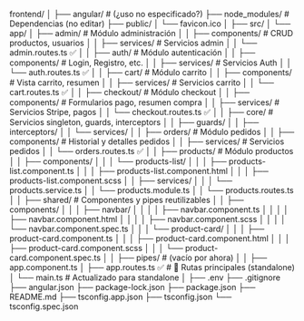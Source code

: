 frontend/
│
├── angular/ # (¿uso no especificado?)
├── node_modules/ # Dependencias (no editar)
├── public/
│ └── favicon.ico
│
├── src/
│ └── app/
│ ├── admin/ # Módulo administración
│ │ ├── components/ # CRUD productos, usuarios
│ │ ├── services/ # Servicios admin
│ │ └── admin.routes.ts ✅
│
│ ├── auth/ # Módulo autenticación
│ │ ├── components/ # Login, Registro, etc.
│ │ ├── services/ # Servicios Auth
│ │ └── auth.routes.ts ✅
│
│ ├── cart/ # Módulo carrito
│ │ ├── components/ # Vista carrito, resumen
│ │ ├── services/ # Servicios carrito
│ │ └── cart.routes.ts ✅
│
│ ├── checkout/ # Módulo checkout
│ │ ├── components/ # Formularios pago, resumen compra
│ │ ├── services/ # Servicios Stripe, pagos
│ │ └── checkout.routes.ts ✅
│
│ ├── core/ # Servicios singleton, guards, interceptors
│ │ ├── guards/
│ │ ├── interceptors/
│ │ └── services/
│
│ ├── orders/ # Módulo pedidos
│ │ ├── components/ # Historial y detalles pedidos
│ │ ├── services/ # Servicios pedidos
│ │ └── orders.routes.ts ✅
│
│ ├── products/ # Módulo productos
│ │ ├── components/
│ │ │ └── products-list/
│ │ │ ├── products-list.component.ts
│ │ │ ├── products-list.component.html
│ │ │ ├── products-list.component.scss
│ │ ├── services/
│ │ │ └── products.service.ts
│ │ └── products.module.ts
│ │ └── products.routes.ts
│
│ ├── shared/ # Componentes y pipes reutilizables
│ │ ├── components/
│ │ │ ├── navbar/
│ │ │ │ ├── navbar.component.ts
│ │ │ │ ├── navbar.component.html
│ │ │ │ ├── navbar.component.scss
│ │ │ │ └── navbar.component.spec.ts
│ │ │ └── product-card/
│ │ │ ├── product-card.component.ts
│ │ │ ├── product-card.component.html
│ │ │ ├── product-card.component.scss
│ │ │ └── product-card.component.spec.ts
│ │ ├── pipes/ # (vacío por ahora)
│
│ ├── app.component.ts
│ ├── app.routes.ts ✅ # 🔁 Rutas principales (standalone)
│ └── main.ts # Actualizado para standalone
│
├── .env
├── .gitignore
├── angular.json
├── package-lock.json
├── package.json
├── README.md
├── tsconfig.app.json
├── tsconfig.json
└── tsconfig.spec.json
